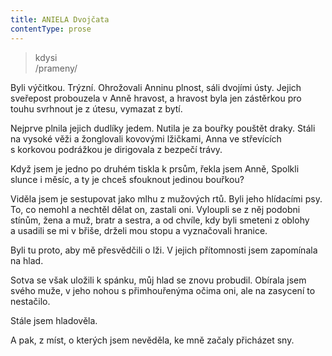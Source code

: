 ```yaml
---
title: ANIELA Dvojčata
contentType: prose
---
```


<section>

> kdysi  
> /prameny/

Byli výčitkou. Trýzní. Ohrožovali Anninu plnost, sáli dvojími ústy. Jejich sveřepost probouzela v Anně hravost, a hravost byla jen zástěrkou pro touhu svrhnout je z útesu, vymazat z bytí.

Nejprve plnila jejich dudlíky jedem. Nutila je za bouřky pouštět draky. Stáli na vysoké věži a žonglovali kovovými lžičkami, Anna ve střevících s korkovou podrážkou je dirigovala z bezpečí trávy.

</section>

<section>

Když jsem je jedno po druhém tiskla k prsům, řekla jsem Anně, Spolkli slunce i měsíc, a ty je chceš sfouknout jedinou bouřkou?

</section>

<section>

Viděla jsem je sestupovat jako mlhu z mužových rtů. Byli jeho hlídacími psy. To, co nemohl a nechtěl dělat on, zastali oni. Vyloupli se z něj podobni stínům, žena a muž, bratr a sestra, a od chvíle, kdy byli smeteni z oblohy a usadili se mi v břiše, drželi mou stopu a vyznačovali hranice.

Byli tu proto, aby mě přesvědčili o lži. V jejich přítomnosti jsem zapomínala na hlad.

Sotva se však uložili k spánku, můj hlad se znovu probudil. Obírala jsem svého muže, v jeho nohou s přimhouřenýma očima oni, ale na zasycení to nestačilo.

Stále jsem hladověla.

</section>

<section>

A pak, z míst, o kterých jsem nevěděla, ke mně začaly přicházet sny.

</section>
